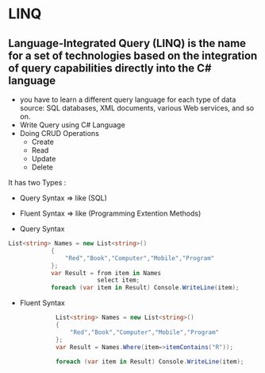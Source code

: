 # LINQ
## Language-Integrated Query (LINQ) is the name for a set of technologies based on the integration of query capabilities directly into the C# language
- you have to learn a different query language for each type of data source: SQL databases, XML documents, various Web services, and so on.
- Write Query using C# Language
- Doing CRUD Operations
    - Create
    - Read
    - Update
    - Delete

It has two Types :
- Query Syntax => like (SQL)
- Fluent Syntax => like (Programming Extention Methods)

- Query Syntax
```C#
List<string> Names = new List<string>()
            {
                "Red","Book","Computer","Mobile","Program"
            };
            var Result = from item in Names
                         select item;
            foreach (var item in Result) Console.WriteLine(item);
```
- Fluent Syntax
  
  ```C#
            List<string> Names = new List<string>()
            {
                "Red","Book","Computer","Mobile","Program"
            };
            var Result = Names.Where(item=>itemContains("R"));
            
            foreach (var item in Result) Console.WriteLine(item);
  ```
